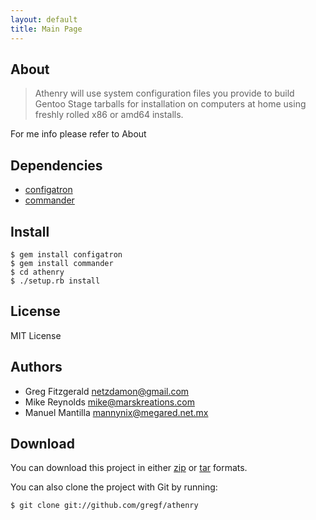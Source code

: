 ```yaml
---
layout: default
title: Main Page
---
```


About
----
>Athenry will use system configuration files you provide to build Gentoo Stage tarballs for installation on computers at home using freshly rolled x86 or amd64 installs.

For me info please refer to About

Dependencies
------------
* [configatron](#)
* [commander](#)

Install
-------

    $ gem install configatron
    $ gem install commander
    $ cd athenry
    $ ./setup.rb install

License
-------

MIT License

Authors
-------

* Greg Fitzgerald <netzdamon@gmail.com>
* Mike Reynolds <mike@marskreations.com>
* Manuel Mantilla <mannynix@megared.net.mx>

Download
--------

You can download this project in either [zip](http://github.com/gregf/athenry/zipball/master) or [tar](http://github.com/gregf/athenry/tarball/master) formats.

You can also clone the project with Git by running: 

    $ git clone git://github.com/gregf/athenry


<!-- vim: set sw=2 sts=2 et : -->
